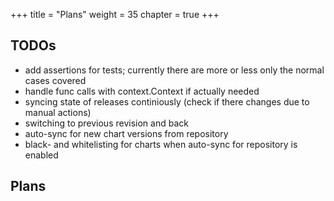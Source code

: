 +++
title = "Plans"
weight = 35
chapter = true
+++

## TODOs

- add assertions for tests; currently there are more or less only the normal cases covered
- handle func calls with context.Context if actually needed
- syncing state of releases continiously (check if there changes due to manual actions)
- switching to previous revision and back
- auto-sync for new chart versions from repository
- black- and whitelisting for charts when auto-sync for repository is enabled

## Plans

